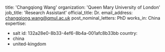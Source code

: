 title: 'Changqiong Wang'
organization: 'Queen Mary University of London'
job_title: 'Research Assistant'
official_title: Dr.
email_address: changqiong.wang@qmul.ac.uk
post_nominal_letters: PhD
works_in: China
expertise:
  - salt
id: 132a28e0-8b33-4ef6-8b4a-001afc8b33bb
country:
  - china
  - united-kingdom
